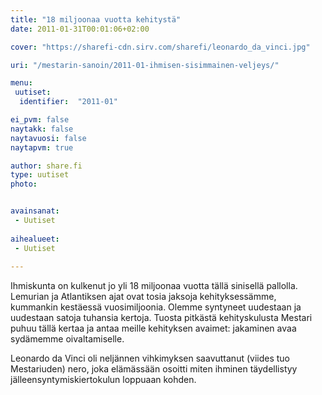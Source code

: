 ```yaml
---
title: "18 miljoonaa vuotta kehitystä"
date: 2011-01-31T00:01:06+02:00

cover: "https://sharefi-cdn.sirv.com/sharefi/leonardo_da_vinci.jpg"

uri: "/mestarin-sanoin/2011-01-ihmisen-sisimmainen-veljeys/"

menu:
 uutiset:
  identifier:  "2011-01"

ei_pvm: false
naytakk: false
naytavuosi: false
naytapvm: true

author: share.fi
type: uutiset
photo:


avainsanat:
 - Uutiset
 
aihealueet:
 - Uutiset
 
---
```

<p>Ihmiskunta on kulkenut jo yli 18 miljoonaa vuotta tällä sinisellä pallolla. Lemurian ja Atlantiksen ajat ovat tosia jaksoja kehityksessämme, kummankin kestäessä vuosimiljoonia. Olemme syntyneet uudestaan ja uudestaan satoja tuhansia kertoja. Tuosta pitkästä kehityskulusta Mestari puhuu tällä kertaa ja antaa meille kehityksen avaimet: jakaminen avaa sydämemme oivaltamiselle.</p>
<p>Leonardo da Vinci oli neljännen vihkimyksen saavuttanut (viides tuo Mestariuden) nero, joka elämässään osoitti miten ihminen täydellistyy jälleensyntymiskiertokulun loppuaan kohden.</p>